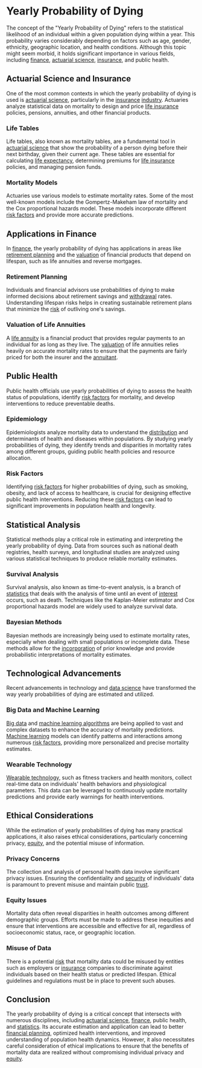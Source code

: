 # Yearly Probability of Dying

The concept of the "Yearly Probability of Dying" refers to the statistical likelihood of an individual within a given population dying within a year. This probability varies considerably depending on factors such as age, gender, ethnicity, geographic location, and health conditions. Although this topic might seem morbid, it holds significant importance in various fields, including [finance](../f/finance.md), [actuarial science](../a/actuarial_science.md), [insurance](../i/insurance.md), and public health.

## Actuarial Science and Insurance

One of the most common contexts in which the yearly probability of dying is used is [actuarial science](../a/actuarial_science.md), particularly in the [insurance](../i/insurance.md) [industry](../i/industry.md). Actuaries analyze statistical data on mortality to design and price [life insurance](../l/life_insurance.md) policies, pensions, annuities, and other financial products.

### Life Tables

Life tables, also known as mortality tables, are a fundamental tool in [actuarial science](../a/actuarial_science.md) that show the probability of a person dying before their next birthday, given their current age. These tables are essential for calculating [life expectancy](../l/life_expectancy.md), determining premiums for [life insurance](../l/life_insurance.md) policies, and managing pension funds.

### Mortality Models

Actuaries use various models to estimate mortality rates. Some of the most well-known models include the Gompertz-Makeham law of mortality and the Cox proportional hazards model. These models incorporate different [risk factors](../r/risk_factors_in_trading.md) and provide more accurate predictions.

## Applications in Finance

In [finance](../f/finance.md), the yearly probability of dying has applications in areas like [retirement planning](../r/retirement_planning.md) and the [valuation](../v/valuation.md) of financial products that depend on lifespan, such as life annuities and reverse mortgages.

### Retirement Planning

Individuals and financial advisors use probabilities of dying to make informed decisions about retirement savings and [withdrawal](../w/withdrawal.md) rates. Understanding lifespan risks helps in creating sustainable retirement plans that minimize the [risk](../r/risk.md) of outliving one's savings.

### Valuation of Life Annuities

A [life annuity](../l/life_annuity.md) is a financial product that provides regular payments to an individual for as long as they live. The [valuation](../v/valuation.md) of life annuities relies heavily on accurate mortality rates to ensure that the payments are fairly priced for both the insurer and the [annuitant](../a/annuitant.md).

## Public Health

Public health officials use yearly probabilities of dying to assess the health status of populations, identify [risk factors](../r/risk_factors_in_trading.md) for mortality, and develop interventions to reduce preventable deaths.

### Epidemiology

Epidemiologists analyze mortality data to understand the [distribution](../d/distribution.md) and determinants of health and diseases within populations. By studying yearly probabilities of dying, they identify trends and disparities in mortality rates among different groups, guiding public health policies and resource allocation.

### Risk Factors

Identifying [risk factors](../r/risk_factors_in_trading.md) for higher probabilities of dying, such as smoking, obesity, and lack of access to healthcare, is crucial for designing effective public health interventions. Reducing these [risk factors](../r/risk_factors_in_trading.md) can lead to significant improvements in population health and longevity.

## Statistical Analysis

Statistical methods play a critical role in estimating and interpreting the yearly probability of dying. Data from sources such as national death registries, health surveys, and longitudinal studies are analyzed using various statistical techniques to produce reliable mortality estimates.

### Survival Analysis

Survival analysis, also known as time-to-event analysis, is a branch of [statistics](../s/statistics.md) that deals with the analysis of time until an event of [interest](../i/interest.md) occurs, such as death. Techniques like the Kaplan-Meier estimator and Cox proportional hazards model are widely used to analyze survival data.

### Bayesian Methods

Bayesian methods are increasingly being used to estimate mortality rates, especially when dealing with small populations or incomplete data. These methods allow for the [incorporation](../i/incorporation.md) of prior knowledge and provide probabilistic interpretations of mortality estimates.

## Technological Advancements

Recent advancements in technology and [data science](../d/data_science_in_trading.md) have transformed the way yearly probabilities of dying are estimated and utilized.

### Big Data and Machine Learning

[Big data](../b/big_data_in_trading.md) and [machine learning algorithms](../m/machine_learning_algorithms_in_trading.md) are being applied to vast and complex datasets to enhance the accuracy of mortality predictions. [Machine learning](../m/machine_learning.md) models can identify patterns and interactions among numerous [risk factors](../r/risk_factors_in_trading.md), providing more personalized and precise mortality estimates.

### Wearable Technology

[Wearable technology](../w/wearable_technology.md), such as fitness trackers and health monitors, collect real-time data on individuals' health behaviors and physiological parameters. This data can be leveraged to continuously update mortality predictions and provide early warnings for health interventions.

## Ethical Considerations

While the estimation of yearly probabilities of dying has many practical applications, it also raises ethical considerations, particularly concerning privacy, [equity](../e/equity.md), and the potential misuse of information.

### Privacy Concerns

The collection and analysis of personal health data involve significant privacy issues. Ensuring the confidentiality and [security](../s/security.md) of individuals' data is paramount to prevent misuse and maintain public [trust](../t/trust.md).

### Equity Issues

Mortality data often reveal disparities in health outcomes among different demographic groups. Efforts must be made to address these inequities and ensure that interventions are accessible and effective for all, regardless of socioeconomic status, race, or geographic location.

### Misuse of Data

There is a potential [risk](../r/risk.md) that mortality data could be misused by entities such as employers or [insurance](../i/insurance.md) companies to discriminate against individuals based on their health status or predicted lifespan. Ethical guidelines and regulations must be in place to prevent such abuses.

## Conclusion

The yearly probability of dying is a critical concept that intersects with numerous disciplines, including [actuarial science](../a/actuarial_science.md), [finance](../f/finance.md), public health, and [statistics](../s/statistics.md). Its accurate estimation and application can lead to better [financial planning](../f/financial_planning.md), optimized health interventions, and improved understanding of population health dynamics. However, it also necessitates careful consideration of ethical implications to ensure that the benefits of mortality data are realized without compromising individual privacy and [equity](../e/equity.md).